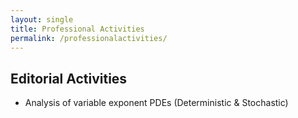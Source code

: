 ```yaml
---
layout: single
title: Professional Activities
permalink: /professionalactivities/
---
```


## Editorial Activities
- Analysis of variable exponent PDEs (Deterministic & Stochastic)
